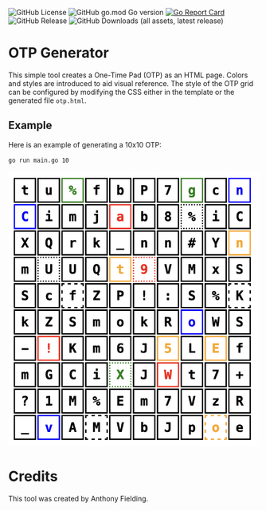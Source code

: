 ![GitHub License](https://img.shields.io/github/license/antfie/otp-generator)
![GitHub go.mod Go version](https://img.shields.io/github/go-mod/go-version/antfie/otp-generator)
[![Go Report Card](https://goreportcard.com/badge/github.com/antfie/FoxBot)](https://goreportcard.com/report/github.com/antfie/otp-generator)
![GitHub Release](https://img.shields.io/github/v/release/antfie/otp-generator)
![GitHub Downloads (all assets, latest release)](https://img.shields.io/github/downloads/antfie/otp-generator/latest/total)

# OTP Generator

This simple tool creates a One-Time Pad (OTP) as an HTML page. Colors and styles are introduced to aid visual reference. The style of the OTP grid can be configured by modifying the CSS either in the template or the generated file `otp.html`.

## Example

Here is an example of generating a 10x10 OTP:

```bash
go run main.go 10
```

![example.png](docs/example.png)

# Credits

This tool was created by Anthony Fielding.